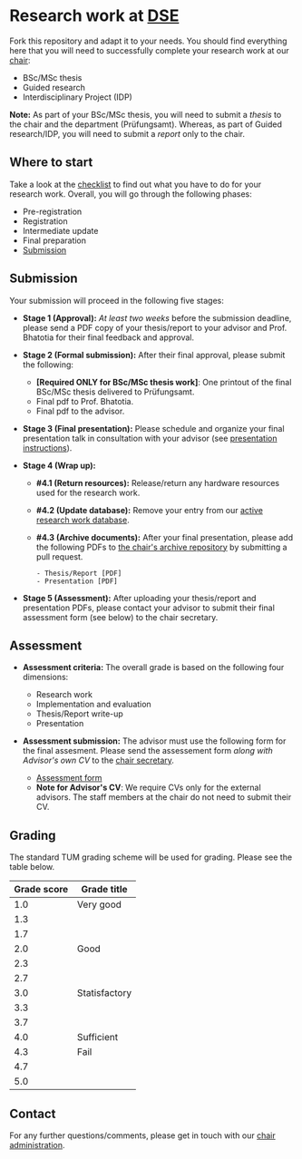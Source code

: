 # Research work at [DSE](https://dse.in.tum.de/)

Fork this repository and adapt it to your needs. You should find everything here
that you will need to successfully complete your research work at our [chair](https://dse.in.tum.de/theses/):  

   * BSc/MSc thesis
   * Guided research
   * Interdisciplinary Project (IDP)

**Note:** As part of your BSc/MSc thesis, you will need to submit a *thesis* to the chair and the department (Prüfungsamt). Whereas, as part of Guided research/IDP, you will need to submit a *report* only to the chair.

## Where to start

Take a look at the [checklist](checklist.md) to find out what you have to do for
your research work. Overall, you will go through the following phases:
  * Pre-registration 
  * Registration
  * Intermediate update
  * Final preparation
  * [Submission](README.md#Submission)
  
## Submission

Your submission will proceed in the following five stages:

-  **Stage 1 (Approval):** *At least two weeks* before the submission deadline, please send a PDF copy of your thesis/report to your advisor and Prof. Bhatotia for their final feedback and approval.

- **Stage 2 (Formal submission):** After their final approval, please submit the following:

    * **[Required ONLY for BSc/MSc thesis work]**: One printout of the final BSc/MSc thesis delivered to Prüfungsamt.
    * Final pdf to Prof. Bhatotia.
    * Final pdf to the advisor.

- **Stage 3 (Final presentation):** Please schedule and organize your final presentation talk in consultation with your advisor (see [presentation instructions](talk/README.md)).

- **Stage 4 (Wrap up):**
    - **#4.1 (Return resources):** Release/return any hardware resources used for the research work.
    - **#4.2 (Update database):** Remove your entry from our [active research work database](https://github.com/TUM-DSE/research-work-archive/blob/main/active_research.md).
    - **#4.3 (Archive documents):** After your final presentation, please add the following PDFs to [the chair's archive repository](https://github.com/TUM-DSE/research-work-archive) by submitting a pull request. 

          - Thesis/Report [PDF]
          - Presentation [PDF]

- **Stage 5 (Assessment):**  After uploading your thesis/report and presentation PDFs, please contact your advisor to submit their final assessment form (see below) to the chair secretary. 

## Assessment 

- **Assessment criteria:**  The overall grade is based on the following four dimensions:

    * Research work
    * Implementation and evaluation
    * Thesis/Report write-up
    * Presentation


- **Assessment submission:** The advisor must use the following form for the final assesment. Please send the assessement form *along with Advisor's own CV* to the [chair secretary](https://dse.in.tum.de/contact/).
    * [Assessment form](https://docs.google.com/document/d/1Isy1vj3w-B3UzykZMwliBM8m0YdpLMrTRgCtAUVF0so/edit?usp=sharing) 
    * **Note for Advisor's CV**: We require CVs only for the external advisors. The staff members at the chair do not need to submit their CV.

## Grading
The standard TUM grading scheme will be used for grading. Please see the table below.

| Grade score       | Grade title   |
|-------------------|---------------|
| 1.0               | Very good     |
| 1.3               |               |
| 1.7               |               |
| 2.0               | Good          |
| 2.3               |               |
| 2.7               |               |
| 3.0               | Statisfactory |
| 3.3               |               |
| 3.7               |               |
| 4.0               | Sufficient    |
| 4.3               | Fail          |
| 4.7               |               |
| 5.0               |               |

## Contact

For any further questions/comments, please get in touch with our [chair administration](https://dse.in.tum.de/contact/).
